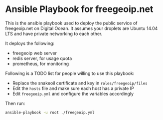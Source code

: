 # Ansible Playbook for freegeoip.net

This is the ansible playbook used to deploy the public service
of freegeoip.net on Digital Ocean. It assumes your droplets
are Ubuntu 14.04 LTS and have private networking to each other.

It deploys the following:

- freegeoip web server
- redis server, for usage quota
- prometheus, for monitoring

Following is a TODO list for people willing to use this playbook:

- Replace the snakeoil certificate and key in `roles/freegeoip/files`
- Edit the `hosts` file and make sure each host has a private IP
- Edit `freegeoip.yml` and configure the variables accordingly

Then run:

```bash
ansible-playbook -u root ./freegeoip.yml
```
